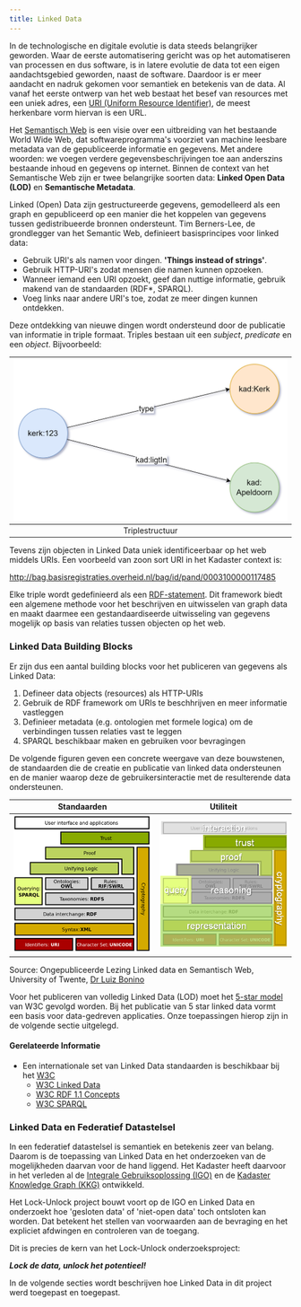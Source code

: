 ```yaml
---
title: Linked Data
---
```

In de technologische en digitale evolutie is data steeds belangrijker geworden. Waar de eerste
automatisering gericht was op het automatiseren van processen en dus software, is in latere evolutie
de data tot een eigen aandachtsgebied geworden, naast de software. Daardoor is er meer aandacht en
nadruk gekomen voor semantiek en betekenis van de data. Al vanaf het eerste ontwerp van het web
bestaat het besef van resources met een uniek adres, een <a
href="https://nl.wikipedia.org/wiki/Uniform_resource_identifier" target="_blank">URI (Uniform
Resource Identifier)</a>, de meest herkenbare vorm hiervan is een URL. 

Het [Semantisch Web](https://nl.wikipedia.org/wiki/Semantisch_web) is een visie over een uitbreiding
van het bestaande World Wide Web, dat softwareprogramma's voorziet van machine leesbare metadata van
de gepubliceerde informatie en gegevens. Met andere woorden: we voegen verdere
gegevensbeschrijvingen toe aan anderszins bestaande inhoud en gegevens op internet. Binnen de
context van het Semantische Web zijn er twee belangrijke soorten data: **Linked Open Data (LOD)** en
**Semantische Metadata**.

Linked (Open) Data zijn gestructureerde gegevens, gemodelleerd als een graph en gepubliceerd op een
manier die het koppelen van gegevens tussen gedistribueerde bronnen ondersteunt. Tim Berners-Lee, de
grondlegger van het Semantic Web, definieert basisprincipes voor linked data:

- Gebruik URI's als namen voor dingen. **'Things instead of strings'**.
- Gebruik HTTP-URI's zodat mensen die namen kunnen opzoeken.
- Wanneer iemand een URI opzoekt, geef dan nuttige informatie, gebruik makend van de standaarden
  (RDF*, SPARQL).
- Voeg links naar andere URI's toe, zodat ze meer dingen kunnen ontdekken.

Deze ontdekking van nieuwe dingen wordt ondersteund door de publicatie van informatie in triple
formaat. Triples bestaan uit een _subject_, _predicate_ en een _object_. Bijvoorbeeld: 

|![triplestructuur](images/triple.png)|
|:-:|
| Triplestructuur |

Tevens zijn objecten in Linked Data uniek identificeerbaar op het web middels URIs. Een voorbeeld
van zoon sort URI in het Kadaster context is: 

<a href="http://bag.basisregistraties.overheid.nl/bag/id/pand/0003100000117485"
target="_blank">http://bag.basisregistraties.overheid.nl/bag/id/pand/0003100000117485</a> 

Elke triple wordt gedefinieerd als een <a
href="https://nl.wikipedia.org/wiki/Resource_Description_Framework"
target="_blank">RDF-statement</a>. Dit framework biedt een algemene methode voor het beschrijven en
uitwisselen van graph data en maakt daarmee een gestandaardiseerde uitwisseling van gegevens
mogelijk op basis van relaties tussen objecten op het web. 

### Linked Data Building Blocks

Er zijn dus een aantal building blocks voor het publiceren van gegevens als Linked Data:

1. Defineer data objects (resources) als HTTP-URIs
2. Gebruik de RDF framework om URIs te beschhrijven en meer informatie vastleggen
3. Definieer metadata (e.g. ontologien met formele logica) om de verbindingen tussen relaties vast
   te leggen
4. SPARQL beschikbaar maken en gebruiken voor bevragingen

De volgende figuren geven een concrete weergave van deze bouwstenen, de standaarden die de creatie
en publicatie van linked data ondersteunen en de manier waarop deze de gebruikersinteractie met de
resulterende data ondersteunen.

| **Standaarden** | **Utiliteit** |
|:-:|:-:|
|![building block linked data](images/theoretical-context-semantics.png)|![building block linked data](images/theoretical-context-semantics-2.png)|

Source: Ongepubliceerde Lezing Linked data en Semantisch Web, University of Twente, <a
href="https://people.utwente.nl/l.o.boninodasilvasantos" target="_blank">Dr Luiz Bonino</a>

Voor het publiceren van volledig Linked Data (LOD) moet het <a
href="https://www.w3.org/2011/gld/wiki/5_Star_Linked_Data" target="_blank">5-star model</a> van W3C
gevolgd worden. Bij het publicatie van 5 star linked data vormt een basis voor data-gedreven
applicaties. Onze toepassingen hierop zijn in de volgende sectie uitgelegd. 

#### Gerelateerde Informatie

- Een internationale set van Linked Data standaarden is beschikbaar bij het <a
  href="https://www.w3.org/" target="_blank">W3C</a>
    - <a href="https://www.w3.org/wiki/LinkedData" target="_blank">W3C Linked Data</a>
    - <a href="https://www.w3.org/TR/rdf11-concepts/" target="_blank">W3C RDF 1.1 Concepts</a>
    - <a href="https://www.w3.org/TR/sparql11-query/" target="_blank">W3C SPARQL</a>

### Linked Data en Federatief Datastelsel

In een federatief datastelsel is semantiek en betekenis zeer van belang. Daarom is de toepassing van
Linked Data en het onderzoeken van de mogelijkheden daarvan voor de hand liggend. Het Kadaster heeft
daarvoor in het verleden al de <a href="https://labs.kadaster.nl/cases/integralegebruiksoplossing"
target="_blank">Integrale Gebruiksoplossing (IGO)</a> en de <a
href="https://labs.kadaster.nl/thema/Knowledge_graph" target="_blank">Kadaster Knowledge Graph
(KKG)</a> ontwikkeld.

Het Lock-Unlock project bouwt voort op de IGO en Linked Data en onderzoekt hoe 'gesloten data' of
'niet-open data' toch ontsloten kan worden. Dat betekent het stellen van voorwaarden aan de
bevraging en het expliciet afdwingen en controleren van de toegang. 

Dit is precies de kern van het Lock-Unlock onderzoeksproject: 

**_Lock de data, unlock het potentieel!_**

In de volgende secties wordt beschrijven hoe Linked Data in dit project werd toegepast en toegepast.
